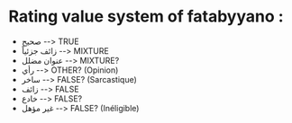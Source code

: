 # Rating value system of fatabyyano :

- صحيح --> TRUE
- زائف جزئياً --> MIXTURE
- عنوان مضلل --> MIXTURE?
- رأي --> OTHER? (Opinion)
- ساخر --> FALSE? (Sarcastique)
- زائف --> FALSE
- خادع --> FALSE?
- غير مؤهل --> FALSE? (Inéligible)
